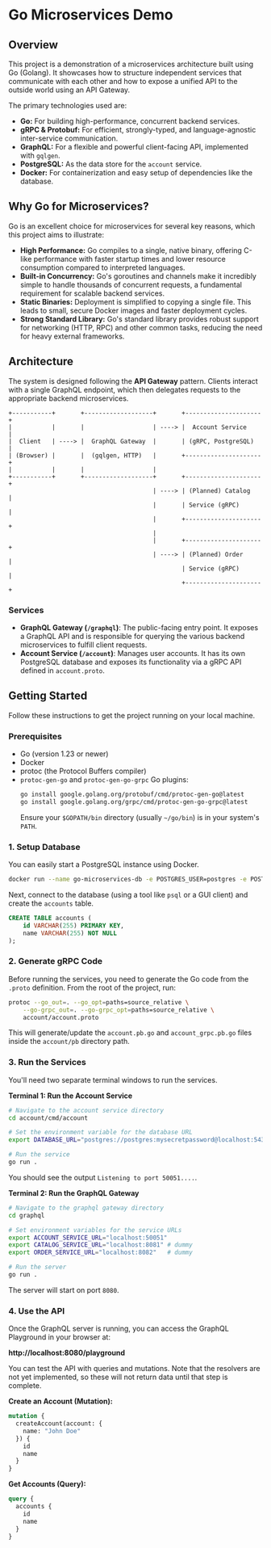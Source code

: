 # Go Microservices Demo

## Overview

This project is a demonstration of a microservices architecture built using Go (Golang). It showcases how to structure independent services that communicate with each other and how to expose a unified API to the outside world using an API Gateway.

The primary technologies used are:
*   **Go:** For building high-performance, concurrent backend services.
*   **gRPC & Protobuf:** For efficient, strongly-typed, and language-agnostic inter-service communication.
*   **GraphQL:** For a flexible and powerful client-facing API, implemented with `gqlgen`.
*   **PostgreSQL:** As the data store for the `account` service.
*   **Docker:** For containerization and easy setup of dependencies like the database.

## Why Go for Microservices?

Go is an excellent choice for microservices for several key reasons, which this project aims to illustrate:

-   **High Performance:** Go compiles to a single, native binary, offering C-like performance with faster startup times and lower resource consumption compared to interpreted languages.
-   **Built-in Concurrency:** Go's goroutines and channels make it incredibly simple to handle thousands of concurrent requests, a fundamental requirement for scalable backend services.
-   **Static Binaries:** Deployment is simplified to copying a single file. This leads to small, secure Docker images and faster deployment cycles.
-   **Strong Standard Library:** Go's standard library provides robust support for networking (HTTP, RPC) and other common tasks, reducing the need for heavy external frameworks.

## Architecture

The system is designed following the **API Gateway** pattern. Clients interact with a single GraphQL endpoint, which then delegates requests to the appropriate backend microservices.

```
+-----------+       +-------------------+       +---------------------+
|           |       |                   | ----> |  Account Service    |
|  Client   | ----> |  GraphQL Gateway  |       | (gRPC, PostgreSQL)  |
| (Browser) |       |  (gqlgen, HTTP)   |       +---------------------+
|           |       |                   |
+-----------+       +-------------------+       +---------------------+
                                        | ----> | (Planned) Catalog   |
                                        |       | Service (gRPC)      |
                                        |       +---------------------+
                                        |
                                        |       +---------------------+
                                        | ----> | (Planned) Order     |
                                                | Service (gRPC)      |
                                                +---------------------+
```

### Services

-   **GraphQL Gateway (`/graphql`)**: The public-facing entry point. It exposes a GraphQL API and is responsible for querying the various backend microservices to fulfill client requests.
-   **Account Service (`/account`)**: Manages user accounts. It has its own PostgreSQL database and exposes its functionality via a gRPC API defined in `account.proto`.

## Getting Started

Follow these instructions to get the project running on your local machine.

### Prerequisites

-   Go (version 1.23 or newer)
-   Docker
-   protoc (the Protocol Buffers compiler)
-   `protoc-gen-go` and `protoc-gen-go-grpc` Go plugins:
    ```sh
    go install google.golang.org/protobuf/cmd/protoc-gen-go@latest
    go install google.golang.org/grpc/cmd/protoc-gen-go-grpc@latest
    ```
    Ensure your `$GOPATH/bin` directory (usually `~/go/bin`) is in your system's `PATH`.

### 1. Setup Database

You can easily start a PostgreSQL instance using Docker.

```sh
docker run --name go-microservices-db -e POSTGRES_USER=postgres -e POSTGRES_PASSWORD=mysecretpassword -p 5432:5432 -d postgres:14-alpine
```

Next, connect to the database (using a tool like `psql` or a GUI client) and create the `accounts` table.

```sql
CREATE TABLE accounts (
    id VARCHAR(255) PRIMARY KEY,
    name VARCHAR(255) NOT NULL
);
```

### 2. Generate gRPC Code

Before running the services, you need to generate the Go code from the `.proto` definition. From the root of the project, run:

```sh
protoc --go_out=. --go_opt=paths=source_relative \
    --go-grpc_out=. --go-grpc_opt=paths=source_relative \
    account/account.proto
```
This will generate/update the `account.pb.go` and `account_grpc.pb.go` files inside the `account/pb` directory path.

### 3. Run the Services

You'll need two separate terminal windows to run the services.

**Terminal 1: Run the Account Service**

```sh
# Navigate to the account service directory
cd account/cmd/account

# Set the environment variable for the database URL
export DATABASE_URL="postgres://postgres:mysecretpassword@localhost:5432/postgres?sslmode=disable"

# Run the service
go run .
```
You should see the output `Listening to port 50051....`.

**Terminal 2: Run the GraphQL Gateway**

```sh
# Navigate to the graphql gateway directory
cd graphql

# Set environment variables for the service URLs
export ACCOUNT_SERVICE_URL="localhost:50051"
export CATALOG_SERVICE_URL="localhost:8081" # dummy
export ORDER_SERVICE_URL="localhost:8082"   # dummy

# Run the server
go run .
```
The server will start on port `8080`.

### 4. Use the API

Once the GraphQL server is running, you can access the GraphQL Playground in your browser at:

**http://localhost:8080/playground**

You can test the API with queries and mutations. Note that the resolvers are not yet implemented, so these will not return data until that step is complete.

**Create an Account (Mutation):**
```graphql
mutation {
  createAccount(account: {
    name: "John Doe"
  }) {
    id
    name
  }
}
```

**Get Accounts (Query):**
```graphql
query {
  accounts {
    id
    name
  }
}
```

